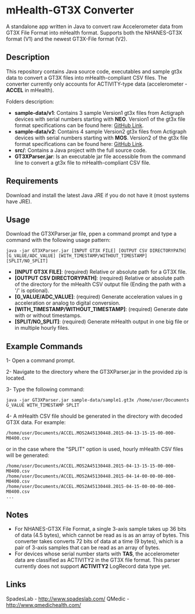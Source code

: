 # mHealth-GT3X Converter
A standalone app written in Java to convert raw Accelerometer data from GT3X File Format into mHealth format. Supports both the NHANES-GT3X format (V1) and the newest GT3X-File format (V2).


Description
-----------
This repository contains Java source code, executables and sample gt3x data to convert a GT3X files into mHealth-compliant CSV files. The converter currently only accounts for ACTIVITY-type data (accelerometer - **ACCEL** in mHealth).

Folders description:
- **sample-data/v1**: Contains 3 sample Version1 gt3x files from Actigraph devices with serial numbers starting with **NEO**. Version1 of the gt3x file format specifications can be found here: [GitHub Link](https://github.com/actigraph/NHANES-GT3X-File-Format).
- **sample-data/v2**: Contains 4 sample Version2 gt3x files from Actigraph devices with serial numbers starting with **MOS**. Version2 of the gt3x file format specifications can be found here: [GitHub Link](https://github.com/actigraph/GT3X-File-Format).
- **src/**: Contains a Java project with the full source code.
- **GT3XParser.jar**: Is an executable jar file accessible from the command line to convert a gt3x file to mHealth-compliant CSV file.


Requirements
------------
Download and install the latest Java JRE if you do not have it (most systems have JRE). 


Usage
-----
Download the GT3XParser.jar file, ppen a command prompt and type a command with the following usage pattern:
```ShellSession
java -jar GT3XParser.jar [INPUT GT3X FILE] [OUTPUT CSV DIRECTORYPATH] [G_VALUE/ADC_VALUE] [WITH_TIMESTAMP/WITHOUT_TIMESTAMP] [SPLIT/NO_SPLIT]
```

- **[INPUT GT3X FILE]**: (required) Relative or absolute path for a GT3X file.
- **[OUTPUT CSV DIRECTORYPATH]**: (required) Relative or absolute path of the directory for the mHealth CSV output file (Ending the path with a '/' is optional).
- **[G_VALUE/ADC_VALUE]**: (required) Generate acceleration values in g acceleration or analog to digital conversion.
- **[WITH_TIMESTAMP/WITHOUT_TIMESTAMP]**: (required) Generate date with or without timestamps.
- **[SPLIT/NO_SPLIT]**: (required) Generate mHealth output in one big file or in multiple hourly files.


Example Commands
----------------
1- Open a command prompt.

2- Navigate to the directory where the GT3XParser.jar in the provided zip is located.

3- Type the following command: 
```ShellSession
java -jar GT3XParser.jar sample-data/sample1.gt3x /home/user/Documents G_VALUE WITH_TIMESTAMP SPLIT
```

4- A mHealth CSV file should be generated in the directory with decoded GT3X data. For example:
```ShellSession
/home/user/Documents/ACCEL.MOS2A45130448.2015-04-13-15-15-00-000-M0400.csv
```

or in the case where the "SPLIT" option is used, hourly mHealth CSV files will be generated:

```ShellSession
/home/user/Documents/ACCEL.MOS2A45130448.2015-04-13-15-15-00-000-M0400.csv
/home/user/Documents/ACCEL.MOS2A45130448.2015-04-14-00-00-00-000-M0400.csv
/home/user/Documents/ACCEL.MOS2A45130448.2015-04-15-00-00-00-000-M0400.csv
...
```


Notes
-----
- For NHANES-GT3X File Format, a single 3-axis sample takes up 36 bits of data (4.5 bytes), which cannot be read as is as an array of bytes. This converter takes converts 72 bits of data at a time (9 bytes), which is a pair of 3-axis samples that can be read as an array of bytes.
- For devices whose serial number starts with **TAS**, the accelerometer data are classified as ACTIVITY2 in the GT3X file format. This parser currently does not support **ACTIVITY2** LogRecord data type yet.


Links
-----
SpadesLab - http://www.spadeslab.com/
QMedic - http://www.qmedichealth.com/